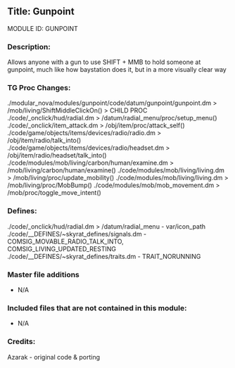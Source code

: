 ## Title: Gunpoint

MODULE ID: GUNPOINT

### Description:

Allows anyone with a gun to use SHIFT + MMB to hold someone at gunpoint, much like how baystation does it, but in a more visually clear way

### TG Proc Changes:

 ./modular_nova/modules/gunpoint/code/datum/gunpoint/gunpoint.dm > /mob/living/ShiftMiddleClickOn() > CHILD PROC
 ./code/_onclick/hud/radial.dm > /datum/radial_menu/proc/setup_menu()
 ./code/_onclick/item_attack.dm > /obj/item/proc/attack_self()
 ./code/game/objects/items/devices/radio/radio.dm > /obj/item/radio/talk_into()
 ./code/game/objects/items/devices/radio/headset.dm > /obj/item/radio/headset/talk_into() 
 ./code/modules/mob/living/carbon/human/examine.dm > /mob/living/carbon/human/examine()
 ./code/modules/mob/living/living.dm > /mob/living/proc/update_mobility()
 ./code/modules/mob/living/living.dm > /mob/living/proc/MobBump()
 ./code/modules/mob/mob_movement.dm > /mob/proc/toggle_move_intent()

### Defines:

 ./code/_onclick/hud/radial.dm > /datum/radial_menu - var/icon_path
 ./code/__DEFINES/~skyrat_defines/signals.dm - COMSIG_MOVABLE_RADIO_TALK_INTO, COMSIG_LIVING_UPDATED_RESTING 
 ./code/__DEFINES/~skyrat_defines/traits.dm - TRAIT_NORUNNING

### Master file additions

- N/A

### Included files that are not contained in this module:

- N/A

### Credits:
Azarak - original code & porting
